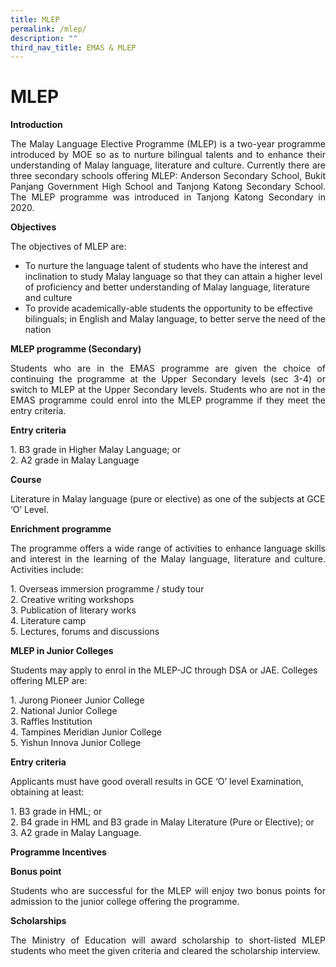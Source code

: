 ```yaml
---
title: MLEP
permalink: /mlep/
description: ""
third_nav_title: EMAS & MLEP
---
```

# MLEP
**Introduction**

<p style="text-align: justify;">The Malay Language Elective Programme (MLEP) is a two-year programme introduced by MOE so as to nurture bilingual talents and to enhance their understanding of Malay language, literature and culture. Currently there are three secondary schools offering MLEP: Anderson Secondary School, Bukit Panjang Government High School and Tanjong Katong Secondary School. The MLEP programme was introduced in Tanjong Katong Secondary in 2020.</p>

**Objectives**

The objectives of MLEP are:

*   To nurture the language talent of students who have the interest and inclination to study Malay language so that they can attain a higher level of proficiency and better understanding of Malay language, literature and culture
*   To provide academically-able students the opportunity to be effective bilinguals; in English and Malay language, to better serve the need of the nation

**MLEP programme (Secondary)**

<p style="text-align: justify;">Students who are in the EMAS programme are given the choice of continuing the programme at the Upper Secondary levels (sec 3-4) or switch to MLEP at the Upper Secondary levels. Students who are not in the EMAS programme could enrol into the MLEP programme if they meet the entry criteria.</p>

**Entry criteria**

1\.  B3 grade in Higher Malay Language; or  
2\.  A2 grade in Malay Language

**Course**

Literature in Malay language (pure or elective) as one of the subjects at GCE ‘O’ Level.

**Enrichment programme**

<p style="text-align: justify;">The programme offers a wide range of activities to enhance language skills and interest in the learning of the Malay language, literature and culture. Activities include:</p>

1\.  Overseas immersion programme / study tour  
2\.  Creative writing workshops  
3\.  Publication of literary works  
4\.  Literature camp  
5\.  Lectures, forums and discussions

**MLEP in Junior Colleges**

Students may apply to enrol in the MLEP-JC through DSA or JAE. Colleges offering MLEP are:

1\.  Jurong Pioneer Junior College  
2\.  National Junior College  
3\.  Raffles Institution  
4\.  Tampines Meridian Junior College  
5\.  Yishun Innova Junior College

**Entry criteria**

Applicants must have good overall results in GCE ‘O’ level Examination, obtaining at least:

1\.  B3 grade in HML; or  
2\.  B4 grade in HML and B3 grade in Malay Literature (Pure or Elective); or  
3\.  A2 grade in Malay Language.

**Programme Incentives**

**Bonus point**

<p style="text-align: justify;">Students who are successful for the MLEP will enjoy two bonus points for admission to the junior college offering the programme.</p>

**Scholarships**

<p style="text-align: justify;">The Ministry of Education will award scholarship to short-listed MLEP students who meet the given criteria and cleared the scholarship interview.</p>